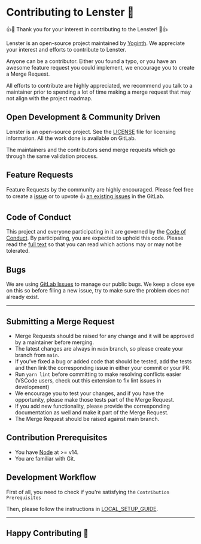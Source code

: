 # Contributing to Lenster 🌸

👍🎉 Thank you for your interest in contributing to the Lenster! 🎉👍

Lenster is an open-source project maintained by [Yoginth](https://gitlab.com/yo). We appreciate your interest and efforts to contribute to Lenster.

Anyone can be a contributor. Either you found a typo, or you have an awesome feature request you could implement, we encourage you to create a Merge Request.

All efforts to contribute are highly appreciated, we recommend you talk to a maintainer prior to spending a lot of time making a merge request that may not align with the project roadmap.

## Open Development & Community Driven

Lenster is an open-source project. See the [LICENSE](https://gitlab.com/lenster/lenster/-/blob/main/LICENSE) file for licensing information. All the work done is available on GitLab.

The maintainers and the contributors send merge requests which go through the same validation process.

## Feature Requests

Feature Requests by the community are highly encouraged. Please feel free to create a [issue](https://gitlab.com/lenster/lenster/-/issues/new) or to upvote 👍 [an existing issues](https://gitlab.com/lenster/lenster/-/issues) in the GitLab.

## Code of Conduct

This project and everyone participating in it are governed by the [Code of Conduct](https://gitlab.com/lenster/lenster/-/blob/main/CODE_OF_CONDUCT.md). By participating, you are expected to uphold this code. Please read the [full text](https://gitlab.com/lenster/lenster/-/blob/main/CODE_OF_CONDUCT.md) so that you can read which actions may or may not be tolerated.

## Bugs

We are using [GitLab Issues](https://gitlab.com/lenster/lenster/-/issues) to manage our public bugs. We keep a close eye on this so before filing a new issue, try to make sure the problem does not already exist.

---

## Submitting a Merge Request

- Merge Requests should be raised for any change and it will be approved by a maintainer before merging.
- The latest changes are always in `main` branch, so please create your branch from `main`.
- If you’ve fixed a bug or added code that should be tested, add the tests and then link the corresponding issue in either your commit or your PR.
- Run `yarn lint` before committing to make resolving conflicts easier (VSCode users, check out this extension to fix lint issues in development)
- We encourage you to test your changes, and if you have the opportunity, please make those tests part of the Merge Request.
- If you add new functionality, please provide the corresponding documentation as well and make it part of the Merge Request.
- The Merge Request should be raised against main branch.

## Contribution Prerequisites

- You have [Node](https://nodejs.org/en/) at >= v14.
- You are familiar with Git.

## Development Workflow

First of all, you need to check if you're satisfying the `Contribution Prerequisites`

Then, please follow the instructions in [LOCAL_SETUP_GUIDE](docs/setup.md).

---

## Happy Contributing 🥳
